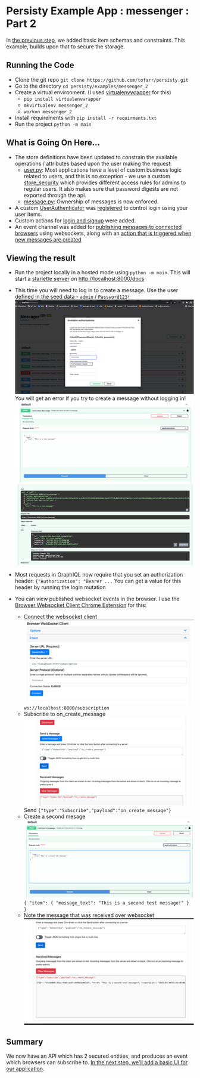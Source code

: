 # Persisty Example App : messenger : Part 2

In [the previous step](../messenger_1), we added basic item schemas and constraints.
This example, builds upon that to secure the storage.

## Running the Code

* Clone the git repo `git clone https://github.com/tofarr/persisty.git`
* Go to the directory `cd persisty/examples/messenger_2`
* Create a virtual environment. (I used [virtualenvwrapper](https://virtualenvwrapper.readthedocs.io/en/latest/)
  for this)
  * `pip install virtualenvwrapper`
  * `mkvirtualenv messenger_2`
  * `workon messenger_2`
* Install requirements with `pip install -r requirments.txt`
* Run the project `python -m main`

## What is Going On Here...

* The store definitions have been updated to constrain the available operations / attributes based upon
  the user making the request:
  * [user.py](messenger/store/user.py): Most applications have a level of custom business logic related
    to users, and this is no exception - we use a custom [store_security](messenger/store/user_store_security.py)
    which provides different access rules for admins to regular users. It also makes sure that password
    digests are not exported through the api.
  * [message.py](messenger/store/message.py): Ownership of messages is now enforced.
* A custom [UserAuthenticator](messenger/user_authenticator.py) was [registered](marshy_config_main/__init__.py) to
  control login using your user items.
* Custom actions for [login and signup](messenger/actions/auth.py) were added.
* An event channel was added for [publishing messages to connected browsers](messenger/event_channels.py) using websockets,
  along with an [action that is triggered when new messages are created](messenger/actions/on_create_message.py)
  
## Viewing the result

* Run the project locally in a hosted mode using `python -m main`. This will start a 
  [starlette server](https://www.starlette.io/) on [http://localhost:8000/docs](http://localhost:8000/docs)

* This time you will need to log in to create a message. Use the user defined in the seed data - 
  `admin` / `Password123!`![img.png](readme/login.png) You will get an error if you try to create a message
  without logging in!![input](readme/create_message_input.png) ![result](readme/create_message_result.png)

* Most requests in GraphIQL now require that you set an authorization header: `{"Authorization": "Bearer ...`
  You can get a value for this header by running the login mutation
  
* You can view published websocket events in the browser. I use the [Browser Websocket Client Chrome Extension](https://chrome.google.com/webstore/detail/browser-websocket-client/mdmlhchldhfnfnkfmljgeinlffmdgkjo?hl=en)
  for this:
  * Connect the websocket client ![Connection](readme/connect_websocket_client.png) `ws://localhost:8000/subscription`
  * Subscribe to on_create_message ![Subscription](readme/subscribe_to_on_create_message.png) 
    Send `{"type":"Subscribe","payload":"on_create_message"}`
  * Create a second mesage ![Second message](readme/create_second_message.png)
    `{
      "item": {
        "message_text": "This is a second test message!"
      }
    }`
  * Note the message that was received over websocket ![received message](readme/received_message.png)

## Summary

We now have an API which has 2 secured entities, and produces an event which browsers can subscribe to.
[In the next step, we'll add a basic UI for our application](../messenger_3).
